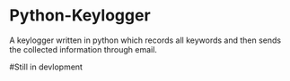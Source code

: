 # Python-Keylogger
A keylogger written in python which records all keywords and then sends the collected information through email.

#Still in devlopment
